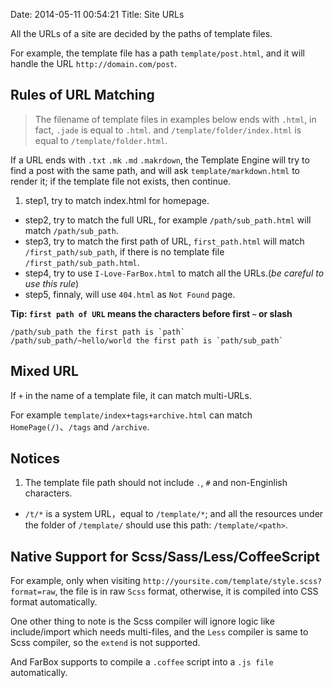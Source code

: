 Date: 2014-05-11 00:54:21
Title: Site URLs

All the URLs of a site are decided by the paths of template files.

For example, the template file has a path `template/post.html`, and it will handle the URL `http://domain.com/post`.

## Rules of URL Matching

> The filename of template files in examples below ends with `.html`, in fact, `.jade` is equal to `.html`.
> and `/template/folder/index.html` is equal to `/template/folder.html`.

If a URL ends with `.txt` `.mk`  `.md` `.makrdown`, the Template Engine will try to find a post with the same path, and will ask `template/markdown.html` to render it; if the template file not exists, then continue.

1. step1, try to match index.html for homepage.
- step2, try to match the full URL, for example `/path/sub_path.html` will match `/path/sub_path`.
- step3, try to match the first path of URL, `first_path.html` will match `/first_path/sub_path`, if there is no template file `/first_path/sub_path.html`.
- step4, try to use `I-Love-FarBox.html` to match all the URLs.(*be careful to use this rule*)
- step5, finnaly, will use `404.html` as `Not Found` page.

**Tip: `first path of URL` means the characters before first `~` or slash**
```
/path/sub_path the first path is `path`
/path/sub_path/~hello/world the first path is `path/sub_path`
```

## Mixed URL

If `+` in the name of a template file, it can match multi-URLs.

For example `template/index+tags+archive.html` can match `HomePage(/)`、`/tags` and `/archive`.


## Notices
1. The template file path should not include `.`, `#` and non-Enginlish characters.
- `/t/*` is a system URL，equal to `/template/*`; and all the resources under the folder of `/template/` should use this path: `/template/<path>`.


## Native Support for Scss/Sass/Less/CoffeeScript

For example, only when visiting `http://yoursite.com/template/style.scss?format=raw`, the file is in raw `Scss` format, otherwise, it is compiled into CSS format automatically.

One other thing to note is the Scss compiler will ignore logic like include/import which needs multi-files, and the `Less` compiler is same to Scss compiler, so the `extend` is not supported.

And FarBox supports to compile a `.coffee` script into a `.js file` automatically.

